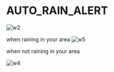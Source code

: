# AUTO_RAIN_ALERT

![w2](https://user-images.githubusercontent.com/56760923/221359003-ad43956c-a0b0-491f-b009-7b4c66eed8b6.PNG)

when  raining in your area
![w5](https://user-images.githubusercontent.com/56760923/221359264-a2d524eb-5062-483e-8c5f-742c10a61351.PNG)

when not raining in your area

![w4](https://user-images.githubusercontent.com/56760923/221359096-6bc7e9fa-2618-434b-8e42-c70034ec695f.PNG)
